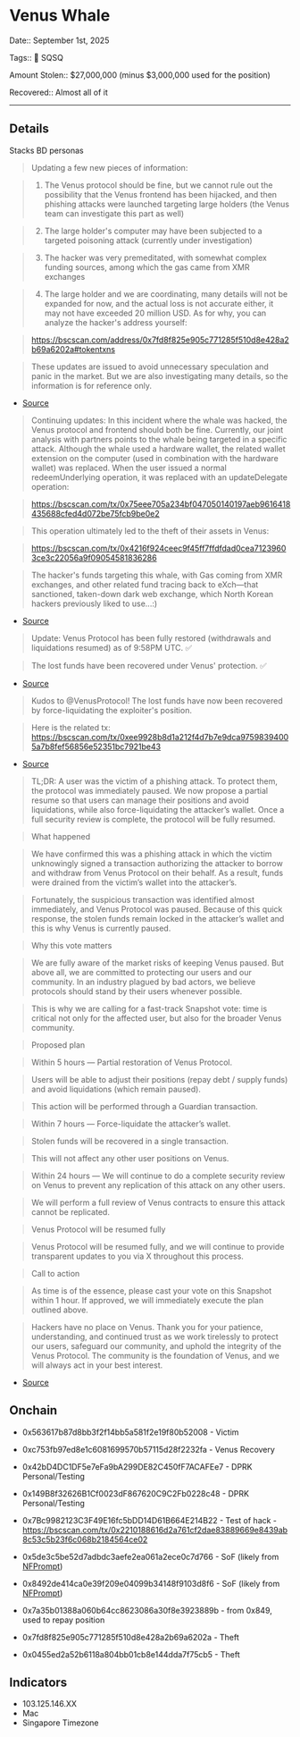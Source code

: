 # Venus Whale

Date:: September 1st, 2025

Tags:: 🔑 SQSQ

Amount Stolen:: $27,000,000 (minus $3,000,000 used for the position)

Recovered:: Almost all of it

---

## Details

Stacks BD personas

> Updating a few new pieces of information:

> 1. The Venus protocol should be fine, but we cannot rule out the possibility that the Venus frontend has been hijacked, and then phishing attacks were launched targeting large holders (the Venus team can investigate this part as well)

> 2. The large holder's computer may have been subjected to a targeted poisoning attack (currently under investigation)

> 3. The hacker was very premeditated, with somewhat complex funding sources, among which the gas came from XMR exchanges

> 4. The large holder and we are coordinating, many details will not be expanded for now, and the actual loss is not accurate either, it may not have exceeded 20 million USD. As for why, you can analyze the hacker's address yourself:

> https://bscscan.com/address/0x7fd8f825e905c771285f510d8e428a2b69a6202a#tokentxns

> These updates are issued to avoid unnecessary speculation and panic in the market. But we are also investigating many details, so the information is for reference only.

- [Source](https://x.com/evilcos/status/1962823780298101111)



> Continuing updates: In this incident where the whale was hacked, the Venus protocol and frontend should both be fine. Currently, our joint analysis with partners points to the whale being targeted in a specific attack. Although the whale used a hardware wallet, the related wallet extension on the computer (used in combination with the hardware wallet) was replaced. When the user issued a normal redeemUnderlying operation, it was replaced with an updateDelegate operation:

> https://bscscan.com/tx/0x75eee705a234bf047050140197aeb9616418435688cfed4d072be75fcb9be0e2

> This operation ultimately led to the theft of their assets in Venus:

> https://bscscan.com/tx/0x4216f924ceec9f45ff7ffdfdad0cea71239603ce3c22056a9f09054581836286

> The hacker's funds targeting this whale, with Gas coming from XMR exchanges, and other related fund tracing back to eXch—that sanctioned, taken-down dark web exchange, which North Korean hackers previously liked to use...:)

- [Source](https://x.com/evilcos/status/1962834677871583256)


> Update: Venus Protocol has been fully restored (withdrawals and liquidations resumed) as of 9:58PM UTC. ✅

> The lost funds have been recovered under Venus' protection. ✅

- [Source](https://x.com/VenusProtocol/status/1963017766098907282)



> Kudos to @VenusProtocol! The lost funds have now been recovered by force-liquidating the exploiter's position.

> Here is the related tx: https://bscscan.com/tx/0xee9928b8d1a212f4d7b7e9dca97598394005a7b8fef56856e52351bc7921be43

- [Source](https://x.com/peckshield/status/1963031758347370608)




> TL;DR: A user was the victim of a phishing attack. To protect them, the protocol was immediately paused. We now propose a partial resume so that users can manage their positions and avoid liquidations, while also force-liquidating the attacker’s wallet. Once a full security review is complete, the protocol will be fully resumed.

> What happened

> We have confirmed this was a phishing attack in which the victim unknowingly signed a transaction authorizing the attacker to borrow and withdraw from Venus Protocol on their behalf. As a result, funds were drained from the victim’s wallet into the attacker’s.

> Fortunately, the suspicious transaction was identified almost immediately, and Venus Protocol was paused. Because of this quick response, the stolen funds remain locked in the attacker’s wallet and this is why Venus is currently paused.

> Why this vote matters

> We are fully aware of the market risks of keeping Venus paused. But above all, we are committed to protecting our users and our community. In an industry plagued by bad actors, we believe protocols should stand by their users whenever possible.

> This is why we are calling for a fast-track Snapshot vote: time is critical not only for the affected user, but also for the broader Venus community.

> Proposed plan

> Within 5 hours — Partial restoration of Venus Protocol.

> Users will be able to adjust their positions (repay debt / supply funds) and avoid liquidations (which remain paused).

> This action will be performed through a Guardian transaction.

> Within 7 hours — Force-liquidate the attacker’s wallet.

> Stolen funds will be recovered in a single transaction.

> This will not affect any other user positions on Venus.

> Within 24 hours — We will continue to do a complete security review on Venus to prevent any replication of this attack on any other users.

> We will perform a full review of Venus contracts to ensure this attack cannot be replicated.

> Venus Protocol will be resumed fully

> Venus Protocol will be resumed fully, and we will continue to provide transparent updates to you via X throughout this process.

> Call to action

> As time is of the essence, please cast your vote on this Snapshot within 1 hour. If approved, we will immediately execute the plan outlined above.

> Hackers have no place on Venus. Thank you for your patience, understanding, and continued trust as we work tirelessly to protect our users, safeguard our community, and uphold the integrity of the Venus Protocol. The community is the foundation of Venus, and we will always act in your best interest.

- [Source](https://snapshot.box/#/s:venus-xvs.eth/proposal/0x140da3dcb6dc711429700443d3b9f1def51eaae3b791f8b774664676f418a132)


## Onchain

- 0x563617b87d8bb3f2f14bb5a581f2e19f80b52008 - Victim

- 0xc753fb97ed8e1c6081699570b57115d28f2232fa - Venus Recovery

- 0x42bD4DC1DF5e7eFa9bA299DE82C450fF7ACAFEe7 - DPRK Personal/Testing

- 0x149B8f32626B1Cf0023dF867620C9C2Fb0228c48 - DPRK Personal/Testing

- 0x7Bc9982123C3F49E16fc5bDD14D61B664E214B22 - Test of hack - https://bscscan.com/tx/0x2210188616d2a761cf2dae83889669e8439ab8c53c5b23f6c068b2184564ce02

- 0x5de3c5be52d7adbdc3aefe2ea061a2ece0c7d766 - SoF (likely from [NFPrompt](./nfprompt.md))

- 0x8492de414ca0e39f209e04099b34148f9103d8f6 - SoF (likely from [NFPrompt](./nfprompt.md))

- 0x7a35b01388a060b64cc8623086a30f8e3923889b - from 0x849, used to repay position

- 0x7fd8f825e905c771285f510d8e428a2b69a6202a - Theft

- 0x0455ed2a52b6118a804bb01cb8e144dda7f75cb5 - Theft



## Indicators

- 103.125.146.XX
- Mac
- Singapore Timezone